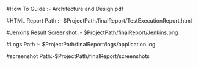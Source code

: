 

#How To Guide :- Architecture and Design.pdf

#HTML Report Path :- $ProjectPath/finalReport/TestExecutionReport.html

#Jenkins Result Screenshot :- $ProjectPath/finalReport/Jenkins.png

#Logs Path :- $ProjectPath/finalReport/logs/application.log

#screenshot Path:-$ProjectPath/finalReport/screenshots
